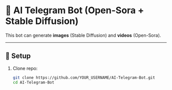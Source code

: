 # 🤖 AI Telegram Bot (Open-Sora + Stable Diffusion)

This bot can generate **images** (Stable Diffusion) and **videos** (Open-Sora).

---

## 🚀 Setup

1. Clone repo:
   ```bash
   git clone https://github.com/YOUR_USERNAME/AI-Telegram-Bot.git
   cd AI-Telegram-Bot
